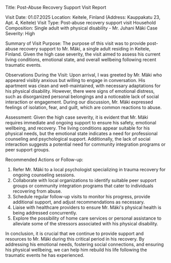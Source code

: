  Title: Post-Abuse Recovery Support Visit Report

Visit Date: 01.07.2025
Location: Keitele, Finland (Address: Kauppakatu 23, Apt. 4, Keitele)
Visit Type: Post-abuse recovery support visit
Household Composition: Single adult with physical disability - Mr. Juhani Mäki
Case Severity: High

Summary of Visit Purpose:
The purpose of this visit was to provide post-abuse recovery support to Mr. Mäki, a single adult residing in Keitele, Finland. Given the high case severity, the visit aimed to assess his current living conditions, emotional state, and overall wellbeing following recent traumatic events.

Observations During the Visit:
Upon arrival, I was greeted by Mr. Mäki who appeared visibly anxious but willing to engage in conversation. His apartment was clean and well-maintained, with necessary adaptations for his physical disability. However, there were signs of emotional distress, such as disorganized personal belongings and a noticeable lack of social interaction or engagement. During our discussion, Mr. Mäki expressed feelings of isolation, fear, and guilt, which are common reactions to abuse.

Assessment:
Given the high case severity, it is evident that Mr. Mäki requires immediate and ongoing support to ensure his safety, emotional wellbeing, and recovery. The living conditions appear suitable for his physical needs, but the emotional state indicates a need for professional counseling and psychological support. Additionally, the lack of social interaction suggests a potential need for community integration programs or peer support groups.

Recommended Actions or Follow-up:
1. Refer Mr. Mäki to a local psychologist specializing in trauma recovery for ongoing counseling sessions.
2. Collaborate with local organizations to identify suitable peer support groups or community integration programs that cater to individuals recovering from abuse.
3. Schedule regular follow-up visits to monitor his progress, provide additional support, and adjust recommendations as necessary.
4. Liaise with healthcare providers to ensure Mr. Mäki's physical health is being addressed concurrently.
5. Explore the possibility of home care services or personal assistance to alleviate some of the stressors associated with his physical disability.

In conclusion, it is crucial that we continue to provide support and resources to Mr. Mäki during this critical period in his recovery. By addressing his emotional needs, fostering social connections, and ensuring his physical wellbeing, we can help him rebuild his life following the traumatic events he has experienced.